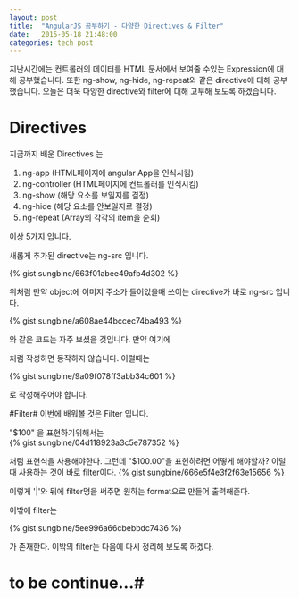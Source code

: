 ```yaml
---
layout: post
title:  "AngularJS 공부하기 - 다양한 Directives & Filter"
date:   2015-05-18 21:48:00
categories: tech post
---
```

 

 
지난시간에는 컨트롤러의 데이터를 HTML 문서에서 보여줄 수있는 Expression에 대해 공부했습니다.
또한 ng-show, ng-hide, ng-repeat와 같은 directive에 대해 공부했습니다.
오늘은 더욱 다양한 directive와 filter에 대해 고부해 보도록 하겠습니다.

# Directives #
지금까지 배운 Directives 는

1. ng-app (HTML페이지에 angular App을 인식시킴)
2. ng-controller (HTML페이지에 컨트롤러를 인식시킴)
3. ng-show (해당 요소를 보일지를 결정)
4. ng-hide (해당 요소를 안보일지르 결정)
5. ng-repeat (Array의 각각의 item을 순회)

이상 5가지 입니다.

새롭게 추가된 directive는 ng-src 입니다.

{% gist sungbine/663f01abee49afb4d302 %}

위처럼 만약 object에 이미지 주소가 들어있을때 쓰이는 directive가 바로 ng-src 입니다. 

{% gist sungbine/a608ae44bccec74ba493 %}


와 같은 코드는 자주 보셨을 것입니다. 만약 여기에





처럼 작성하면 동작하지 않습니다. 이럴때는

{% gist sungbine/9a09f078ff3abb34c601 %}


로 작성해주어야 합니다.

#Filter#
이번에 배워볼 것은 Filter 입니다.

"$100" 을 표현하기위해서는  
{% gist sungbine/04d118923a3c5e787352 %}


처럼 표현식을 사용해야한다.
그런데 "$100.00"을 표현하려면 어떻게 해야할까?
이럴때 사용하는 것이 바로 filter이다. 
{% gist sungbine/666e5f4e3f2f63e15656 %}


이렇게 '|'와 뒤에 filter명을 써주면 원하는 format으로 만들어 출력해준다.

이밖에 filter는 

{% gist sungbine/5ee996a66cbebbdc7436 %}


가 존재한다. 이밖의 filter는 다음에 다시 정리해 보도록 하겠다.


# to be continue...#
